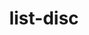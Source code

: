 ---
title: list-disc
routable: false
taxonomy:
  tag: links

links:
    headline: References
    byline:
      text: >
        Choose <i>Sidebar Right</i> for References and Footnotes.
        On Mobile this section sits below page content.
    type: list-disc
    items:
      - text: Sidebar Left
        url: /sidebars/sidebar-left
        description: This description is optional.
      - text: Sidebar Right
        url: /sidebars/sidebar-right
        # description: Another descriptive text
      - text: An entry without a link
        description: Just in case you need the sidebar for something else.
---